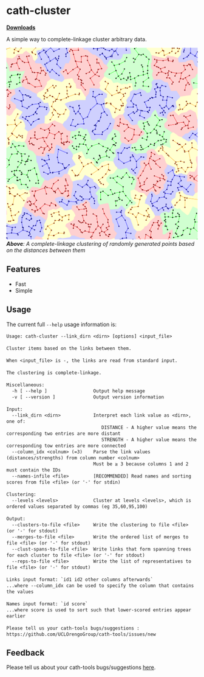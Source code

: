 cath-cluster
============

[**Downloads**](https://github.com/UCLOrengoGroup/cath-tools/releases/latest)

A simple way to complete-linkage cluster arbitrary data.

![Screenshot](img/cath-cluster.jpg)
<br>
<span class="figure-caption">*__Above__: A complete-linkage clustering of randomly generated points based on the distances between them*</span>

Features
--------

 * Fast
 * Simple

Usage
-----

The current full `--help` usage information is:

~~~~~no-highlight
Usage: cath-cluster --link_dirn <dirn> [options] <input_file>

Cluster items based on the links between them.

When <input_file> is -, the links are read from standard input.

The clustering is complete-linkage.

Miscellaneous:
  -h [ --help ]                 Output help message
  -v [ --version ]              Output version information

Input:
  --link_dirn <dirn>            Interpret each link value as <dirn>, one of:
                                   DISTANCE - A higher value means the corresponding two entries are more distant
                                   STRENGTH - A higher value means the corresponding tow entries are more connected
  --column_idx <colnum> (=3)    Parse the link values (distances/strengths) from column number <colnum>
                                Must be ≥ 3 because columns 1 and 2 must contain the IDs
  --names-infile <file>         [RECOMMENDED] Read names and sorting scores from file <file> (or '-' for stdin)

Clustering:
  --levels <levels>             Cluster at levels <levels>, which is ordered values separated by commas (eg 35,60,95,100)

Output:
  --clusters-to-file <file>     Write the clustering to file <file> (or '-' for stdout)
  --merges-to-file <file>       Write the ordered list of merges to file <file> (or '-' for stdout)
  --clust-spans-to-file <file>  Write links that form spanning trees for each cluster to file <file> (or '-' for stdout)
  --reps-to-file <file>         Write the list of representatives to file <file> (or '-' for stdout)

Links input format: `id1 id2 other columns afterwards`
...where --column_idx can be used to specify the column that contains the values

Names input format: `id score`
...where score is used to sort such that lower-scored entries appear earlier

Please tell us your cath-tools bugs/suggestions : https://github.com/UCLOrengoGroup/cath-tools/issues/new
~~~~~

Feedback
--------

Please tell us about your cath-tools bugs/suggestions [here](https://github.com/UCLOrengoGroup/cath-tools/issues/new).
